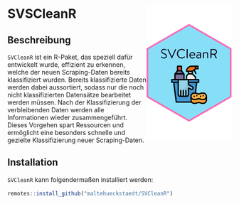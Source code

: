# SVSCleanR <img src="img/SVCleanR_Logo.svg" align="right" height="300" /></a>

## Beschreibung  
`SVCleanR` ist ein R-Paket, das speziell dafür entwickelt wurde, effizient zu erkennen, welche der neuen Scraping-Daten bereits klassifiziert wurden. Bereits klassifizierte Daten werden dabei aussortiert, sodass nur die noch nicht klassifizierten Datensätze bearbeitet werden müssen. Nach der Klassifizierung der verbleibenden Daten werden alle Informationen wieder zusammengeführt. Dieses Vorgehen spart Ressourcen und ermöglicht eine besonders schnelle und gezielte Klassifizierung neuer Scraping-Daten.

## Installation

`SVCleanR` kann folgendermaßen installiert werden:

```r
remotes::install_github("maltehueckstaedt/SVCleanR")
```

